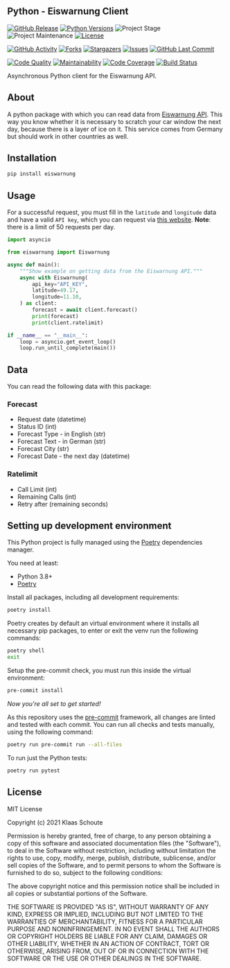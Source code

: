 ## Python - Eiswarnung Client

<!-- PROJECT SHIELDS -->
[![GitHub Release][releases-shield]][releases]
[![Python Versions][python-versions-shield]][pypi]
![Project Stage][project-stage-shield]
![Project Maintenance][maintenance-shield]
[![License][license-shield]](LICENSE)

[![GitHub Activity][commits-shield]][commits-url]
[![Forks][forks-shield]][forks-url]
[![Stargazers][stars-shield]][stars-url]
[![Issues][issues-shield]][issues-url]
[![GitHub Last Commit][last-commit-shield]][commits-url]

[![Code Quality][code-quality-shield]][code-quality]
[![Maintainability][maintainability-shield]][maintainability-url]
[![Code Coverage][codecov-shield]][codecov-url]
[![Build Status][build-shield]][build-url]

Asynchronous Python client for the Eiswarnung API.

## About

A python package with which you can read data from [Eiswarnung API][eiswarnung]. This way you know whether it is necessary to scratch your car window the next day, because there is a layer of ice on it. This service comes from Germany but should work in other countries as well.

## Installation

```bash
pip install eiswarnung
```

## Usage

For a successful request, you must fill in the `latitude` and `longitude` data and have a valid `API key`, which you can request via [this website][request]. **Note**: there is a limit of 50 requests per day.

```py
import asyncio

from eiswarnung import Eiswarnung

async def main():
    """Show example on getting data from the Eiswarnung API."""
    async with Eiswarnung(
        api_key="API_KEY",
        latitude=49.17,
        longitude=11.10,
    ) as client:
        forecast = await client.forecast()
        print(forecast)
        print(client.ratelimit)

if __name__ == "__main__":
    loop = asyncio.get_event_loop()
    loop.run_until_complete(main())
```

## Data

You can read the following data with this package:

### Forecast

- Request date (datetime)
- Status ID (int)
- Forecast Type - in English (str)
- Forecast Text - in German (str)
- Forecast City (str)
- Forecast Date - the next day (datetime)

### Ratelimit

- Call Limit (int)
- Remaining Calls (int)
- Retry after (remaining seconds)

## Setting up development environment

This Python project is fully managed using the [Poetry][poetry] dependencies
manager.

You need at least:

- Python 3.8+
- [Poetry][poetry-install]

Install all packages, including all development requirements:

```bash
poetry install
```

Poetry creates by default an virtual environment where it installs all
necessary pip packages, to enter or exit the venv run the following commands:

```bash
poetry shell
exit
```

Setup the pre-commit check, you must run this inside the virtual environment:

```bash
pre-commit install
```

*Now you're all set to get started!*

As this repository uses the [pre-commit][pre-commit] framework, all changes
are linted and tested with each commit. You can run all checks and tests
manually, using the following command:

```bash
poetry run pre-commit run --all-files
```

To run just the Python tests:

```bash
poetry run pytest
```

## License

MIT License

Copyright (c) 2021 Klaas Schoute

Permission is hereby granted, free of charge, to any person obtaining a copy
of this software and associated documentation files (the "Software"), to deal
in the Software without restriction, including without limitation the rights
to use, copy, modify, merge, publish, distribute, sublicense, and/or sell
copies of the Software, and to permit persons to whom the Software is
furnished to do so, subject to the following conditions:

The above copyright notice and this permission notice shall be included in all
copies or substantial portions of the Software.

THE SOFTWARE IS PROVIDED "AS IS", WITHOUT WARRANTY OF ANY KIND, EXPRESS OR
IMPLIED, INCLUDING BUT NOT LIMITED TO THE WARRANTIES OF MERCHANTABILITY,
FITNESS FOR A PARTICULAR PURPOSE AND NONINFRINGEMENT. IN NO EVENT SHALL THE
AUTHORS OR COPYRIGHT HOLDERS BE LIABLE FOR ANY CLAIM, DAMAGES OR OTHER
LIABILITY, WHETHER IN AN ACTION OF CONTRACT, TORT OR OTHERWISE, ARISING FROM,
OUT OF OR IN CONNECTION WITH THE SOFTWARE OR THE USE OR OTHER DEALINGS IN THE
SOFTWARE.

<!-- PROJECT -->
[eiswarnung]: https://www.eiswarnung.de
[request]: https://www.eiswarnung.de/get-api

<!-- MARKDOWN LINKS & IMAGES -->
[build-shield]: https://github.com/klaasnicolaas/python-eiswarnung/actions/workflows/tests.yaml/badge.svg
[build-url]: https://github.com/klaasnicolaas/python-eiswarnung/actions/workflows/tests.yaml
[code-quality-shield]: https://img.shields.io/lgtm/grade/python/g/klaasnicolaas/python-eiswarnung.svg?logo=lgtm&logoWidth=18
[code-quality]: https://lgtm.com/projects/g/klaasnicolaas/python-eiswarnung/context:python
[commits-shield]: https://img.shields.io/github/commit-activity/y/klaasnicolaas/python-eiswarnung.svg
[commits-url]: https://github.com/klaasnicolaas/python-eiswarnung/commits/master
[codecov-shield]: https://codecov.io/gh/klaasnicolaas/python-eiswarnung/branch/master/graph/badge.svg?token=w0pbSPjFIZ
[codecov-url]: https://codecov.io/gh/klaasnicolaas/python-eiswarnung
[forks-shield]: https://img.shields.io/github/forks/klaasnicolaas/python-eiswarnung.svg
[forks-url]: https://github.com/klaasnicolaas/python-eiswarnung/network/members
[issues-shield]: https://img.shields.io/github/issues/klaasnicolaas/python-eiswarnung.svg
[issues-url]: https://github.com/klaasnicolaas/python-eiswarnung/issues
[license-shield]: https://img.shields.io/github/license/klaasnicolaas/python-eiswarnung.svg
[last-commit-shield]: https://img.shields.io/github/last-commit/klaasnicolaas/python-eiswarnung.svg
[maintenance-shield]: https://img.shields.io/maintenance/yes/2021.svg
[maintainability-shield]: https://api.codeclimate.com/v1/badges/443c476612a574d82467/maintainability
[maintainability-url]: https://codeclimate.com/github/klaasnicolaas/python-eiswarnung/maintainability
[project-stage-shield]: https://img.shields.io/badge/project%20stage-experimental-yellow.svg
[pypi]: https://pypi.org/project/eiswarnung/
[python-versions-shield]: https://img.shields.io/pypi/pyversions/eiswarnung
[releases-shield]: https://img.shields.io/github/release/klaasnicolaas/python-eiswarnung.svg
[releases]: https://github.com/klaasnicolaas/python-eiswarnung/releases
[stars-shield]: https://img.shields.io/github/stars/klaasnicolaas/python-eiswarnung.svg
[stars-url]: https://github.com/klaasnicolaas/python-eiswarnung/stargazers

<!-- Development -->
[poetry-install]: https://python-poetry.org/docs/#installation
[poetry]: https://python-poetry.org
[pre-commit]: https://pre-commit.com
